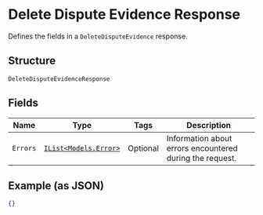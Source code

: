
# Delete Dispute Evidence Response

Defines the fields in a `DeleteDisputeEvidence` response.

## Structure

`DeleteDisputeEvidenceResponse`

## Fields

| Name | Type | Tags | Description |
|  --- | --- | --- | --- |
| `Errors` | [`IList<Models.Error>`](../../doc/models/error.md) | Optional | Information about errors encountered during the request. |

## Example (as JSON)

```json
{}
```

